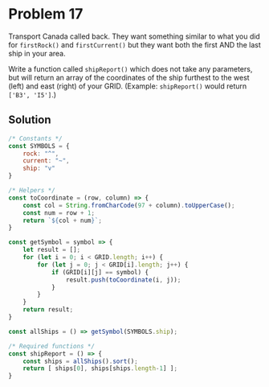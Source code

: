 # Problem 17

Transport Canada called back. They want something similar to what you did for `firstRock()` and `firstCurrent()` but they want both the first AND the last ship in your area.

Write a function called `shipReport()` which does not take any parameters, but will return an array of the coordinates of the ship furthest to the west (left) and east (right) of your GRID. (Example: `shipReport()` would return `['B3', 'I5']`.)

## Solution

```javascript
/* Constants */
const SYMBOLS = {
    rock: "^",
    current: "~",
    ship: "v"
}

/* Helpers */
const toCoordinate = (row, column) => {
    const col = String.fromCharCode(97 + column).toUpperCase();
    const num = row + 1;
    return `${col + num}`;
}

const getSymbol = symbol => {
    let result = [];
    for (let i = 0; i < GRID.length; i++) {
        for (let j = 0; j < GRID[i].length; j++) {
            if (GRID[i][j] == symbol) {
                result.push(toCoordinate(i, j));
            }
        }
    }
    return result;
}

const allShips = () => getSymbol(SYMBOLS.ship);

/* Required functions */
const shipReport = () => {
    const ships = allShips().sort();
    return [ ships[0], ships[ships.length-1] ];
}
```